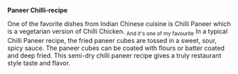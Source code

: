 **Paneer Chilli-recipe**

One of the favorite dishes from Indian Chinese cuisine is Chilli Paneer which is a vegetarian version of Chilli Chicken.
<sub>And it's one of my favourite</sub>
In a typical Chilli Paneer recipe, the fried paneer cubes are tossed in a sweet, sour, spicy sauce. The paneer cubes can be coated with flours or batter coated and deep fried.
This semi-dry chilli paneer recipe gives a truly restaurant style taste and flavor.